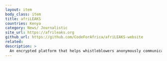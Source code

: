 ```yaml
---
layout: item
body_class: item
title: afriLEAKS
countries: Kenya
category: News/ Journalistic
site_url: https://afrileaks.org
github_url: https://github.com/CodeForAfrica/afriLEAKS-website
related: 
description: >
  An encrypted platform that helps whistleblowers anonymously communicate with journalists / civic watchdogs.
---
```

